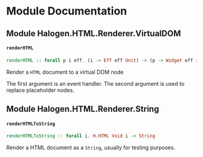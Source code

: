 # Module Documentation

## Module Halogen.HTML.Renderer.VirtualDOM

#### `renderHTML`

``` purescript
renderHTML :: forall p i eff. (i -> Eff eff Unit) -> (p -> Widget eff i) -> H.HTML p i -> VTree
```

Render a `HTML` document to a virtual DOM node

The first argument is an event handler.
The second argument is used to replace placeholder nodes.


## Module Halogen.HTML.Renderer.String

#### `renderHTMLToString`

``` purescript
renderHTMLToString :: forall i. H.HTML Void i -> String
```

Render a HTML document as a `String`, usually for testing purposes.



